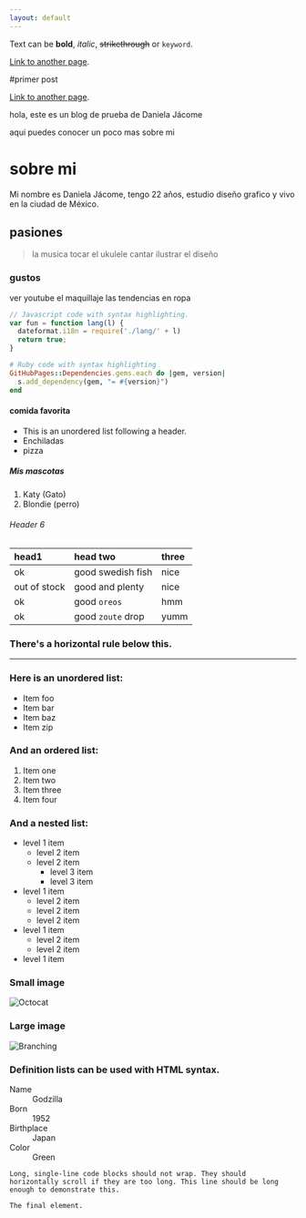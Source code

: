 ```yaml
---
layout: default
---
```


Text can be **bold**, _italic_, ~~strikethrough~~ or `keyword`.

[Link to another page](./another-page.html).

#primer post


[Link to another page](./another-page.html).


hola, este es un blog de prueba de Daniela Jácome 

aqui puedes conocer  un poco mas sobre mi 

#  sobre mi 

Mi nombre es Daniela Jácome, tengo 22 años, estudio diseño grafico y vivo en la ciudad de México. 

##  pasiones

>la musica
>tocar el ukulele
>cantar 
>ilustrar
>el diseño  

###  gustos
ver youtube
el maquillaje
las tendencias en ropa


```js
// Javascript code with syntax highlighting.
var fun = function lang(l) {
  dateformat.i18n = require('./lang/' + l)
  return true;
}
```

```ruby
# Ruby code with syntax highlighting
GitHubPages::Dependencies.gems.each do |gem, version|
  s.add_dependency(gem, "= #{version}")
end
```

####  comida favorita 
*   This is an unordered list following a header.
*  Enchiladas
*  pizza 
#####  Mis mascotas 

1.  Katy (Gato)
2.  Blondie (perro)

###### Header 6

| head1        | head two          | three |
|:-------------|:------------------|:------|
| ok           | good swedish fish | nice  |
| out of stock | good and plenty   | nice  |
| ok           | good `oreos`      | hmm   |
| ok           | good `zoute` drop | yumm  |

### There's a horizontal rule below this.

* * *

### Here is an unordered list:

*   Item foo
*   Item bar
*   Item baz
*   Item zip

### And an ordered list:

1.  Item one
1.  Item two
1.  Item three
1.  Item four

### And a nested list:

- level 1 item
  - level 2 item
  - level 2 item
    - level 3 item
    - level 3 item
- level 1 item
  - level 2 item
  - level 2 item
  - level 2 item
- level 1 item
  - level 2 item
  - level 2 item
- level 1 item

### Small image

![Octocat](https://github.githubassets.com/images/icons/emoji/octocat.png)

### Large image

![Branching](https://guides.github.com/activities/hello-world/branching.png)


### Definition lists can be used with HTML syntax.

<dl>
<dt>Name</dt>
<dd>Godzilla</dd>
<dt>Born</dt>
<dd>1952</dd>
<dt>Birthplace</dt>
<dd>Japan</dd>
<dt>Color</dt>
<dd>Green</dd>
</dl>

```
Long, single-line code blocks should not wrap. They should horizontally scroll if they are too long. This line should be long enough to demonstrate this.
```

```
The final element.
```
